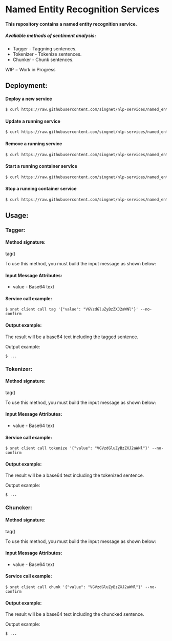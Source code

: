# Named Entity Recognition Services

#### This repository contains a named entity recognition service.

##### Avaliable methods of sentiment analysis:

- Tagger - Taggning sentences.
- Tokenizer - Tokenize sentences.
- Chunker - Chunk sentences.

WIP = Work in Progress

## Deployment:

#### Deploy a new service
```bash
$ curl https://raw.githubusercontent.com/singnet/nlp-services/named_entity_recognition/named_entity_recognition/deploy/deploy_service.sh | bash
```

#### Update a running service
```bash
$ curl https://raw.githubusercontent.com/singnet/nlp-services/named_entity_recognition/named_entity_recognition/deploy/update_service.sh | bash
```

#### Remove a running service
```bash
$ curl https://raw.githubusercontent.com/singnet/nlp-services/named_entity_recognition/named_entity_recognition/deploy/remove_service.sh | bash
```

#### Start a running container service
```bash
$ curl https://raw.githubusercontent.com/singnet/nlp-services/named_entity_recognition/named_entity_recognition/deploy/start_running_service.sh | bash
```

#### Stop a running container service
```bash
$ curl https://raw.githubusercontent.com/singnet/nlp-services/named_entity_recognition/named_entity_recognition/deploy/stop_running_service.sh | bash
```

## Usage:

### Tagger:
#### Method signature: 
tag()

To use this method, you must build the input message as shown below:

#### Input Message Attributes:
- value - Base64 text

#### Service call example:
```
$ snet client call tag '{"value": "VGVzdGluZyBzZXJ2aWNl"}' --no-confirm
```

#### Output example:
The result will be a base64 text including the tagged sentence.

Output example:

```
$ ...

```

### Tokenizer:
#### Method signature: 
tag()

To use this method, you must build the input message as shown below:

#### Input Message Attributes:
- value - Base64 text

#### Service call example:
```
$ snet client call tokenize '{"value": "VGVzdGluZyBzZXJ2aWNl"}' --no-confirm
```

#### Output example:
The result will be a base64 text including the tokenized sentence.

Output example:

```
$ ...

```

### Chuncker:
#### Method signature: 
tag()

To use this method, you must build the input message as shown below:

#### Input Message Attributes:
- value - Base64 text

#### Service call example:
```
$ snet client call chunk '{"value": "VGVzdGluZyBzZXJ2aWNl"}' --no-confirm
```

#### Output example:
The result will be a base64 text including the chuncked sentence.

Output example:

```
$ ...

```